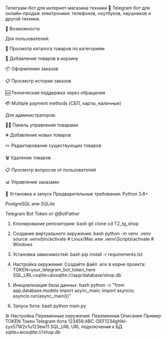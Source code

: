 Телеграм-бот для интернет-магазина техники
🤖 Telegram бот для онлайн-продаж электроники: телефонов, ноутбуков, наушников и другой техники.

🌟 Возможности

Для пользователей:

📱 Просмотр каталога товаров по категориям

🛒 Добавление товаров в корзину

📦 Оформление заказов

📋 Просмотр истории заказов

🆘 Техническая поддержка через обращения

💳 Multiple payment methods (СБП, карты, наличные)

Для администраторов:

👨‍💻 Панель управления товарами

➕ Добавление новых товаров

✏️ Редактирование существующих товаров

🗑️ Удаление товаров

📋 Просмотр вопросов от пользователей

📊 Управление заказами

🚀 Установка и запуск
Предварительные требования:
Python 3.8+

PostgreSQL или SQLite

Telegram Bot Token от @BotFather

1. Клонирование репозитория:
bash
git clone <your-repo-url>
cd TZ_tg_shop

2. Создание виртуального окружения:
bash
python -m venv .venv
source .venv/bin/activate  # Linux/Mac
или
.venv\Scripts\activate     # Windows

3. Установка зависимостей:
bash
pip install -r requirements.txt

4. Настройка окружения:
   Создайте файл .env в корне проекта:
   TOKEN=your_telegram_bot_token_here
   SQL_URL=sqlite+aiosqlite:///app/database/shop.db
5. Инициализация базы данных:
bash
python -c "from app.database.models import async_main; import asyncio; asyncio.run(async_main())"
6. Запуск бота:
bash
python main.py


⚙️ Настройка
Переменные окружения:
Переменная	Описание	Пример
TOKEN	Токен Telegram бота	123456:ABC-DEF1234ghIkl-zyx57W2v1u123ew11
SQL_URL	URL подключения к БД	sqlite+aiosqlite:///shop.db

